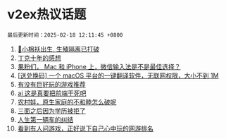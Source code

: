 # v2ex热议话题

`最后更新时间：2025-02-18 12:11:45 +0800`

1. [🎉小棉袄出生, 生殖隔离已打破](https://www.v2ex.com/t/1111985)
1. [丁克十年的感想](https://www.v2ex.com/t/1112084)
1. [果粉们， Mac 和 iPhone 上，微信输入法是不是最佳选择？](https://www.v2ex.com/t/1111995)
1. [[送兑换码] 一个 macOS 平台的一键翻译软件，无联网权限，大小不到 1M](https://www.v2ex.com/t/1112174)
1. [有没有巨好玩的游戏推荐](https://www.v2ex.com/t/1112118)
1. [ai 这是真要把前端干死吧](https://www.v2ex.com/t/1112101)
1. [农村娃，原生家庭的不和睦怎么破呢](https://www.v2ex.com/t/1112021)
1. [三面之后因为学历被拒了](https://www.v2ex.com/t/1112040)
1. [人生第一辆车的纠结](https://www.v2ex.com/t/1111968)
1. [看到有人问游戏，正好说下自己心中玩的网游排名](https://www.v2ex.com/t/1112220)

